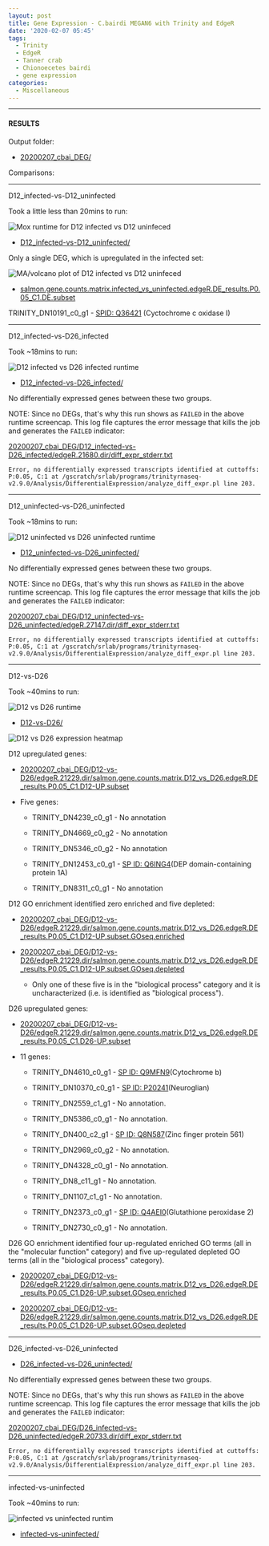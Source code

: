 ```yaml
---
layout: post
title: Gene Expression - C.bairdi MEGAN6 with Trinity and EdgeR
date: '2020-02-07 05:45'
tags:
  - Trinity
  - EdgeR
  - Tanner crab
  - Chionoecetes bairdi
  - gene expression
categories:
  - Miscellaneous
---
```




---

#### RESULTS

Output folder:

- [20200207_cbai_DEG/](https://gannet.fish.washington.edu/Atumefaciens/20200207_cbai_DEG/)

Comparisons:

---

D12_infected-vs-D12_uninfected

Took a little less than 20mins to run:

![Mox runtime for D12 infected vs D12 uninfeced](https://github.com/RobertsLab/sams-notebook/blob/master/images/screencaps/20200207_cbai_DEG_D12_infected-vs-D12_uninfected_runtime.png?raw=true)

- [D12_infected-vs-D12_uninfected/](https://gannet.fish.washington.edu/Atumefaciens/20200207_cbai_DEG/D12_infected-vs-D12_uninfected)

Only a single DEG, which is upregulated in the infected set:

![MA/volcano plot of D12 infected vs D12 uninfeced](https://github.com/RobertsLab/sams-notebook/blob/master/images/screencaps/20200207_cbai_DEG_D12_infected-vs-D12_uninfected_MA-plot.png?raw=true)

- [salmon.gene.counts.matrix.infected_vs_uninfected.edgeR.DE_results.P0.05_C1.DE.subset](https://gannet.fish.washington.edu/Atumefaciens/20200207_cbai_DEG/D12_infected-vs-D12_uninfected/edgeR.24484.dir/salmon.gene.counts.matrix.infected_vs_uninfected.edgeR.DE_results.P0.05_C1.DE.subset)

TRINITY_DN10191_c0_g1 - [SPID: Q36421](https://www.uniprot.org/uniprot/Q36421) (Cyctochrome c oxidase I)


---

D12_infected-vs-D26_infected

Took ~18mins to run:

![D12 infected vs D26 infected runtime](https://github.com/RobertsLab/sams-notebook/blob/master/images/screencaps/20200207_cbai_DEG_D12_infected-vs-D26_infected_runtime.png?raw=true)

- [D12_infected-vs-D26_infected/](https://gannet.fish.washington.edu/Atumefaciens/20200207_cbai_DEG/D12_infected-vs-D26_infected)

No differentially expressed genes between these two groups.

NOTE: Since no DEGs, that's why this run shows as `FAILED` in the above runtime screencap. This log file captures the error message that kills the job and generates the `FAILED` indicator:

[20200207_cbai_DEG/D12_infected-vs-D26_infected/edgeR.21680.dir/diff_expr_stderr.txt](https://gannet.fish.washington.edu/Atumefaciens/20200207_cbai_DEG/D12_infected-vs-D26_infected/edgeR.21680.dir/diff_expr_stderr.txt)

`Error, no differentially expressed transcripts identified at cuttoffs: P:0.05, C:1 at /gscratch/srlab/programs/trinityrnaseq-v2.9.0/Analysis/DifferentialExpression/analyze_diff_expr.pl line 203.`

---

D12_uninfected-vs-D26_uninfected


Took ~18mins to run:

![D12 uninfected vs D26 uninfected runtime](https://github.com/RobertsLab/sams-notebook/blob/master/images/screencaps/20200207_cbai_DEG_D12_uninfected-vs-D26_uninfected_runtime.png?raw=true)


- [D12_uninfected-vs-D26_uninfected/](https://gannet.fish.washington.edu/Atumefaciens/20200207_cbai_DEG/D12_uninfected-vs-D26_uninfected)

No differentially expressed genes between these two groups.

NOTE: Since no DEGs, that's why this run shows as `FAILED` in the above runtime screencap. This log file captures the error message that kills the job and generates the `FAILED` indicator:

[20200207_cbai_DEG/D12_uninfected-vs-D26_uninfected/edgeR.27147.dir/diff_expr_stderr.txt](https://gannet.fish.washington.edu/Atumefaciens/20200207_cbai_DEG/D12_uninfected-vs-D26_uninfected/edgeR.27147.dir/diff_expr_stderr.txt)

`Error, no differentially expressed transcripts identified at cuttoffs: P:0.05, C:1 at /gscratch/srlab/programs/trinityrnaseq-v2.9.0/Analysis/DifferentialExpression/analyze_diff_expr.pl line 203.`

---


D12-vs-D26

Took ~40mins to run:

![D12 vs D26 runtime](https://github.com/RobertsLab/sams-notebook/blob/master/images/screencaps/20200207_cbai_DEG_D12-vs-D26_runtime.png?raw=true)

- [D12-vs-D26/](https://gannet.fish.washington.edu/Atumefaciens/20200207_cbai_DEG/D12-vs-D26)

![D12 vs D26 expression heatmap](https://github.com/RobertsLab/sams-notebook/blob/master/images/screencaps/20200207_cbai_DEG_D12-vs-D26_trinity_heatmap.png?raw=true)

D12 upregulated genes:

- [20200207_cbai_DEG/D12-vs-D26/edgeR.21229.dir/salmon.gene.counts.matrix.D12_vs_D26.edgeR.DE_results.P0.05_C1.D12-UP.subset](https://gannet.fish.washington.edu/Atumefaciens/20200207_cbai_DEG/D12-vs-D26/edgeR.21229.dir/salmon.gene.counts.matrix.D12_vs_D26.edgeR.DE_results.P0.05_C1.D12-UP.subset)

- Five genes:

  - TRINITY_DN4239_c0_g1 - No annotation

  - TRINITY_DN4669_c0_g2 - No annotation

  - TRINITY_DN5346_c0_g2 - No annotation

  - TRINITY_DN12453_c0_g1 - [SP ID: Q6ING4](https://www.uniprot.org/uniprot/Q6ING4)(DEP domain-containing protein 1A)

  - TRINITY_DN8311_c0_g1 - No annotation

D12 GO enrichment identified zero enriched and five depleted:

- [20200207_cbai_DEG/D12-vs-D26/edgeR.21229.dir/salmon.gene.counts.matrix.D12_vs_D26.edgeR.DE_results.P0.05_C1.D12-UP.subset.GOseq.enriched](https://gannet.fish.washington.edu/Atumefaciens/20200207_cbai_DEG/D12-vs-D26/edgeR.21229.dir/salmon.gene.counts.matrix.D12_vs_D26.edgeR.DE_results.P0.05_C1.D12-UP.subset.GOseq.enriched)

- [20200207_cbai_DEG/D12-vs-D26/edgeR.21229.dir/salmon.gene.counts.matrix.D12_vs_D26.edgeR.DE_results.P0.05_C1.D12-UP.subset.GOseq.depleted](https://gannet.fish.washington.edu/Atumefaciens/20200207_cbai_DEG/D12-vs-D26/edgeR.21229.dir/salmon.gene.counts.matrix.D12_vs_D26.edgeR.DE_results.P0.05_C1.D12-UP.subset.GOseq.depleted)

  - Only one of these five is in the "biological process" category and it is uncharacterized (i.e. is identified as "biological process").


D26 upregulated genes:

- [20200207_cbai_DEG/D12-vs-D26/edgeR.21229.dir/salmon.gene.counts.matrix.D12_vs_D26.edgeR.DE_results.P0.05_C1.D26-UP.subset](https://gannet.fish.washington.edu/Atumefaciens/20200207_cbai_DEG/D12-vs-D26/edgeR.21229.dir/salmon.gene.counts.matrix.D12_vs_D26.edgeR.DE_results.P0.05_C1.D26-UP.subset)

- 11 genes:

  - TRINITY_DN4610_c0_g1 - [SP ID: Q9MFN9](https://www.uniprot.org/uniprot/Q9MFN9)(Cytochrome b)

  - TRINITY_DN10370_c0_g1 - [SP ID: P20241](https://www.uniprot.org/uniprot/P20241)(Neuroglian)

  - TRINITY_DN2559_c1_g1 - No annotation.

  - TRINITY_DN5386_c0_g1 - No annotation.

  - TRINITY_DN400_c2_g1 - [SP ID: Q8N587](https://www.uniprot.org/uniprot/Q8N587)(Zinc finger protein 561)

  - TRINITY_DN2969_c0_g2 - No annotation.

  - TRINITY_DN4328_c0_g1 - No annotation.

  - TRINITY_DN8_c11_g1 - No annotation.

  - TRINITY_DN1107_c1_g1 - No annotation.

  - TRINITY_DN2373_c0_g1 - [SP ID: Q4AEI0](https://www.uniprot.org/uniprot/Q4AEI0)(Glutathione peroxidase 2)

  - TRINITY_DN2730_c0_g1 - No annotation.

D26 GO enrichment identified four up-regulated enriched GO terms (all in the "molecular function" category) and five up-regulated depleted GO terms (all in the "biological process" category).

- [20200207_cbai_DEG/D12-vs-D26/edgeR.21229.dir/salmon.gene.counts.matrix.D12_vs_D26.edgeR.DE_results.P0.05_C1.D26-UP.subset.GOseq.enriched](https://gannet.fish.washington.edu/Atumefaciens/20200207_cbai_DEG/D12-vs-D26/edgeR.21229.dir/salmon.gene.counts.matrix.D12_vs_D26.edgeR.DE_results.P0.05_C1.D26-UP.subset.GOseq.enriched)

- [20200207_cbai_DEG/D12-vs-D26/edgeR.21229.dir/salmon.gene.counts.matrix.D12_vs_D26.edgeR.DE_results.P0.05_C1.D26-UP.subset.GOseq.depleted](https://gannet.fish.washington.edu/Atumefaciens/20200207_cbai_DEG/D12-vs-D26/edgeR.21229.dir/salmon.gene.counts.matrix.D12_vs_D26.edgeR.DE_results.P0.05_C1.D26-UP.subset.GOseq.depleted)

---

D26_infected-vs-D26_uninfected

- [D26_infected-vs-D26_uninfected/](https://gannet.fish.washington.edu/Atumefaciens/20200207_cbai_DEG/D26_infected-vs-D26_uninfected)

No differentially expressed genes between these two groups.

NOTE: Since no DEGs, that's why this run shows as `FAILED` in the above runtime screencap. This log file captures the error message that kills the job and generates the `FAILED` indicator:

[20200207_cbai_DEG/D26_infected-vs-D26_uninfected/edgeR.20733.dir/diff_expr_stderr.txt](https://gannet.fish.washington.edu/Atumefaciens/20200207_cbai_DEG/D26_infected-vs-D26_uninfected/edgeR.20733.dir/diff_expr_stderr.txt)

`Error, no differentially expressed transcripts identified at cuttoffs: P:0.05, C:1 at /gscratch/srlab/programs/trinityrnaseq-v2.9.0/Analysis/DifferentialExpression/analyze_diff_expr.pl line 203.`

---

infected-vs-uninfected

Took ~40mins to run:

![infected vs uninfected runtim](https://github.com/RobertsLab/sams-notebook/blob/master/images/screencaps/20200207_cbai_DEG_infected-vs-uninfected_runtime.png?raw=true)

- [infected-vs-uninfected/](https://gannet.fish.washington.edu/Atumefaciens/20200207_cbai_DEG/infected-vs-uninfected)
